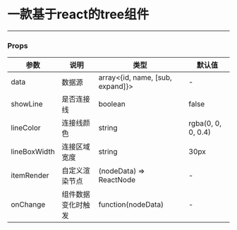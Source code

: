 # 一款基于react的tree组件

----

### Props

|  参数 |  说明   |  类型   |  默认值   |
| ------------ | ------------ | ------------ | ------------ |
| data | 数据源 | array<{id, name, [sub, expand]}> | - |
| showLine        |   是否连接线   |   boolean   |   false     |
| lineColor        |   连接线颜色   |   string   |   rgba(0, 0, 0, 0.4)     |
| lineBoxWidth        |    连接区域宽度    |  string  |   30px     |
| itemRender        |    自定义渲染节点    |  (nodeData) => ReactNode  |    -    |
| onChange        |    组件数据变化时触发    |  function(nodeData)  |     -  |
